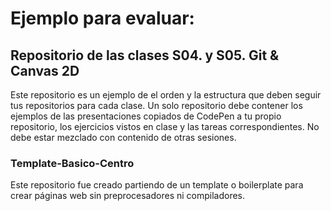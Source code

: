 # Ejemplo para evaluar:
## Repositorio de las clases S04. y S05. Git & Canvas 2D
Este repositorio es un ejemplo de el orden y la estructura que deben seguir tus repositorios para cada clase. Un solo repositorio debe contener los ejemplos de las presentaciones copiados de CodePen a tu propio repositorio, los ejercicios vistos en clase y las tareas correspondientes. No debe estar mezclado con contenido de otras sesiones.

### Template-Basico-Centro
Este repositorio fue creado partiendo de un template o boilerplate para crear páginas web sin preprocesadores ni compiladores.
